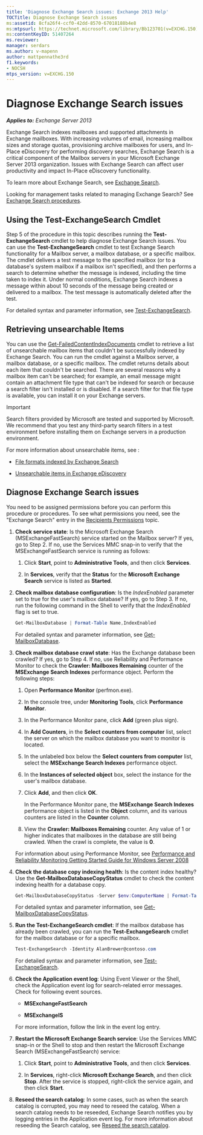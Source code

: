 ```yaml
---
title: 'Diagnose Exchange Search issues: Exchange 2013 Help'
TOCTitle: Diagnose Exchange Search issues
ms:assetid: 8cfa26f4-ccf0-42dd-8570-67018188b4e8
ms:mtpsurl: https://technet.microsoft.com/library/Bb123701(v=EXCHG.150)
ms:contentKeyID: 51407264
ms.reviewer: 
manager: serdars
ms.author: v-mapenn
author: mattpennathe3rd
f1.keywords:
- NOCSH
mtps_version: v=EXCHG.150
---
```


# Diagnose Exchange Search issues

_**Applies to:** Exchange Server 2013_

Exchange Search indexes mailboxes and supported attachments in Exchange mailboxes. With increasing volumes of email, increasing mailbox sizes and storage quotas, provisioning archive mailboxes for users, and In-Place eDiscovery for performing discovery searches, Exchange Search is a critical component of the Mailbox servers in your Microsoft Exchange Server 2013 organization. Issues with Exchange Search can affect user productivity and impact In-Place eDiscovery functionality.

To learn more about Exchange Search, see [Exchange Search](exchange-search-exchange-2013-help.md).

Looking for management tasks related to managing Exchange Search? See [Exchange Search procedures](exchange-search-procedures-exchange-2013-help.md).

## Using the Test-ExchangeSearch Cmdlet

Step 5 of the procedure in this topic describes running the **Test-ExchangeSearch** cmdlet to help diagnose Exchange Search issues. You can use the **Test-ExchangeSearch** cmdlet to test Exchange Search functionality for a Mailbox server, a mailbox database, or a specific mailbox. The cmdlet delivers a test message to the specified mailbox (or to a database's system mailbox if a mailbox isn't specified), and then performs a search to determine whether the message is indexed, including the time taken to index it. Under normal conditions, Exchange Search indexes a message within about 10 seconds of the message being created or delivered to a mailbox. The test message is automatically deleted after the test.

For detailed syntax and parameter information, see [Test-ExchangeSearch](https://docs.microsoft.com/powershell/module/exchange/mailbox-databases-and-servers/Test-ExchangeSearch).

## Retrieving unsearchable Items

You can use the [Get-FailedContentIndexDocuments](https://docs.microsoft.com/powershell/module/exchange/mailbox-databases-and-servers/Get-FailedContentIndexDocuments) cmdlet to retrieve a list of unsearchable mailbox items that couldn't be successfully indexed by Exchange Search. You can run the cmdlet against a Mailbox server, a mailbox database, or a specific mailbox. The cmdlet returns details about each item that couldn't be searched. There are several reasons why a mailbox item can't be searched; for example, an email message might contain an attachment file type that can't be indexed for search or because a search filter isn't installed or is disabled. If a search filter for that file type is available, you can install it on your Exchange servers.

> [!IMPORTANT]
> Search filters provided by Microsoft are tested and supported by Microsoft. We recommend that you test any third-party search filters in a test environment before installing them on Exchange servers in a production environment.

For more information about unsearchable items, see :

- [File formats indexed by Exchange Search](file-formats-indexed-by-exchange-search-exchange-2013-help.md)

- [Unsearchable items in Exchange eDiscovery](unsearchable-items-in-exchange-ediscovery-exchange-2013-help.md)

## Diagnose Exchange Search issues

You need to be assigned permissions before you can perform this procedure or procedures. To see what permissions you need, see the "Exchange Search" entry in the [Recipients Permissions](recipients-permissions-exchange-2013-help.md) topic.

1. **Check service state**: Is the Microsoft Exchange Search (MSExchangeFastSearch) service started on the Mailbox server? If yes, go to Step 2. If no, use the Services MMC snap-in to verify that the MSExchangeFastSearch service is running as follows:

    1. Click **Start**, point to **Administrative Tools**, and then click **Services**.

    2. In **Services**, verify that the **Status** for the **Microsoft Exchange Search** service is listed as **Started**.

2. **Check mailbox database configuration**: Is the *IndexEnabled* parameter set to true for the user's mailbox database? If yes, go to Step 3. If no, run the following command in the Shell to verify that the *IndexEnabled* flag is set to true.

    ```powershell
    Get-MailboxDatabase | Format-Table Name,IndexEnabled
    ```

    For detailed syntax and parameter information, see [Get-MailboxDatabase](https://docs.microsoft.com/powershell/module/exchange/mailbox-databases-and-servers/Get-MailboxDatabase).

3. **Check mailbox database crawl state**: Has the Exchange database been crawled? If yes, go to Step 4. If no, use Reliability and Performance Monitor to check the **Crawler: Mailboxes Remaining** counter of the **MSExchange Search Indexes** performance object. Perform the following steps:

    1. Open **Performance Monitor** (perfmon.exe).

    2. In the console tree, under **Monitoring Tools**, click **Performance Monitor**.

    3. In the Performance Monitor pane, click **Add** (green plus sign).

    4. In **Add Counters**, in the **Select counters from computer** list, select the server on which the mailbox database you want to monitor is located.

    5. In the unlabeled box below the **Select counters from computer** list, select the **MSExchange Search Indexes** performance object.

    6. In the **Instances of selected object** box, select the instance for the user's mailbox database.

    7. Click **Add**, and then click **OK**.

        In the Performance Monitor pane, the **MSExchange Search Indexes** performance object is listed in the **Object** column, and its various counters are listed in the **Counter** column.

    8. View the **Crawler: Mailboxes Remaining** counter. Any value of 1 or higher indicates that mailboxes in the database are still being crawled. When the crawl is complete, the value is **0**.

    For information about using Performance Monitor, see [Performance and Reliability Monitoring Getting Started Guide for Windows Server 2008](https://go.microsoft.com/fwlink/p/?linkid=178005)

4. **Check the database copy indexing health**: Is the content index healthy? Use the **Get-MailboxDatabaseCopyStatus** cmdlet to check the content indexing health for a database copy.

    ```powershell
    Get-MailboxDatabaseCopyStatus -Server $env:ComputerName | Format-Table Name,Status,ContentIndex* -Auto
    ```

    For detailed syntax and parameter information, see [Get-MailboxDatabaseCopyStatus](https://docs.microsoft.com/powershell/module/exchange/database-availability-groups/Get-MailboxDatabaseCopyStatus).

5. **Run the Test-ExchangeSearch cmdlet**: If the mailbox database has already been crawled, you can run the **Test-ExchangeSearch** cmdlet for the mailbox database or for a specific mailbox.

    ```powershell
    Test-ExchangeSearch -Identity AlanBrewer@contoso.com
    ```

    For detailed syntax and parameter information, see [Test-ExchangeSearch](https://docs.microsoft.com/powershell/module/exchange/mailbox-databases-and-servers/Test-ExchangeSearch).

6. **Check the Application event log**: Using Event Viewer or the Shell, check the Application event log for search-related error messages. Check for following event sources.

      - **MSExchangeFastSearch**

      - **MSExchangeIS**

    For more information, follow the link in the event log entry.

7. **Restart the Microsoft Exchange Search service**: Use the Services MMC snap-in or the Shell to stop and then restart the Microsoft Exchange Search (MSExchangeFastSearch) service:

    1. Click **Start**, point to **Administrative Tools**, and then click **Services**.

    2. In **Services**, right-click **Microsoft Exchange Search**, and then click **Stop**. After the service is stopped, right-click the service again, and then click **Start**.

8. **Reseed the search catalog**: In some cases, such as when the search catalog is corrupted, you may need to reseed the catalog. When a search catalog needs to be reseeded, Exchange Search notifies you by logging entries in the Application event log. For more information about reseeding the Search catalog, see [Reseed the search catalog](reseed-the-search-catalog-exchange-2013-help.md).
